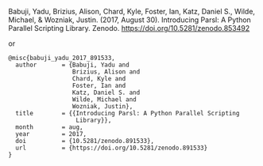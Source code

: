 Babuji, Yadu, Brizius, Alison, Chard, Kyle, Foster, Ian, Katz, Daniel S., Wilde, Michael, & Wozniak, Justin. (2017, August 30). Introducing Parsl: A Python Parallel Scripting Library. Zenodo. https://doi.org/10.5281/zenodo.853492

or

```{tex}
@misc{babuji_yadu_2017_891533,
  author       = {Babuji, Yadu and
                  Brizius, Alison and
                  Chard, Kyle and
                  Foster, Ian and
                  Katz, Daniel S. and
                  Wilde, Michael and
                  Wozniak, Justin},
  title        = {{Introducing Parsl: A Python Parallel Scripting 
                   Library}},
  month        = aug,
  year         = 2017,
  doi          = {10.5281/zenodo.891533},
  url          = {https://doi.org/10.5281/zenodo.891533}
}
```

